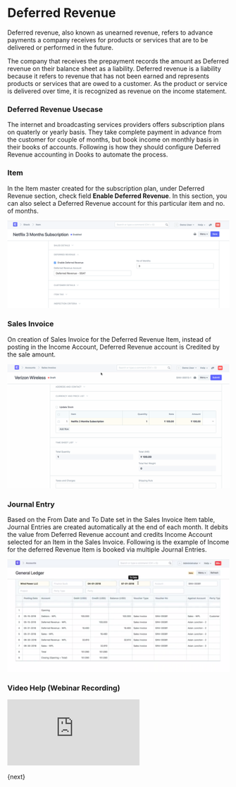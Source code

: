 # Deferred Revenue

Deferred revenue, also known as unearned revenue, refers to advance payments a company receives for products or services that are to be delivered or performed in the future. 

The company that receives the prepayment records the amount as Deferred revenue on their balance sheet as a liability. Deferred revenue is a liability because it refers to revenue that has not been earned and represents products or services that are owed to a customer. As the product or service is delivered over time, it is recognized as revenue on the income statement.

### Deferred Revenue Usecase

The internet and broadcasting services providers offers subscription plans on quaterly or yearly basis. They take complete payment in advance from the customer for couple of months, but book income on monthly basis in their books of accounts. Following is how they should configure Deferred Revenue accounting in Dooks to automate the process.

### Item

In the Item master created for the subscription plan, under Deferred Revenue section, check field **Enable Deferred Revenue**. In this section, you can also select a Deferred Revenue account for this particular item and no. of months.

<img class="screenshot" alt="Item - Deferred Revenue" src="./assets/deferred-item.png">

### Sales Invoice

On creation of Sales Invoice for the Deferred Revenue Item, instead of posting in the Income Account, Deferred Revenue account is Credited by the sale amount.

<img class="screenshot" alt="Item - Deferred Revenue" src="./assets/deferred-invoice.gif">


### Journal Entry

Based on the From Date and To Date set in the Sales Invoice Item table, Journal Entries are created automatically at the end of each month. It debits the value from Deferred Revenue account and credits Income Account selected for an Item in the Sales Invoice. Following is the example of Income for the deferred Revenue Item is booked via multiple Journal Entries.

<img class="screenshot" alt="Item - Deferred Revenue" src="./assets/deferred-jv.png">

### Video Help (Webinar Recording)

<div class="embed-container">
  <iframe src="https://www.youtube.com/embed/j6mx-EHU4aY" frameborder="0" allow="autoplay; encrypted-media" allowfullscreen>
  </iframe>
</div>

{next}
